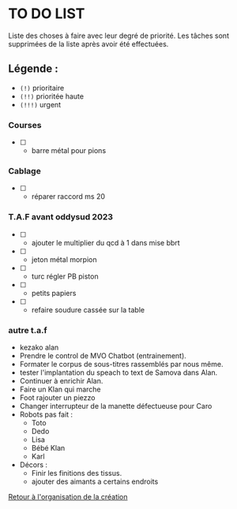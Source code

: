 # TO DO LIST


Liste des choses à faire avec leur degré de priorité. Les tâches sont supprimées de la liste après avoir été effectuées.

## Légende :

- `(!)` prioritaire
- `(!!)` prioritée haute
- `(!!!)` urgent

### Courses

- [ ] - barre métal pour pions

### Cablage

- [ ] - réparer raccord ms 20

### T.A.F avant oddysud 2023

- [ ] - ajouter le multiplier du qcd à 1 dans mise bbrt
- [ ] - jeton métal morpion
- [ ] - turc régler PB piston
- [ ] - petits papiers
- [ ] - refaire soudure cassée sur la table

### autre t.a.f

- kezako alan
- Prendre le control de MVO Chatbot (entrainement).
- Formater le corpus de sous-titres rassemblés par nous même.
- tester l'implantation du speach to text de Samova dans Alan.
- Continuer à enrichir Alan.
- Faire un Klan qui marche
- Foot rajouter un piezzo
- Changer interrupteur de la manette défectueuse pour Caro
- Robots pas fait :
    - Toto
    - Dedo
    - Lisa
    - Bébé Klan
    - Karl
- Décors :
    - Finir les finitions des tissus.
    - ajouter des aimants a certains endroits
        
[Retour à l'organisation de la création](.)
